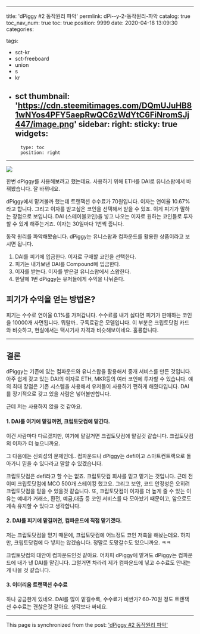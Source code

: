 
---
title: 'dPiggy #2 동작원리 파악'
permlink: dPi--y-2-동작원리-파악
catalog: true
toc_nav_num: true
toc: true
position: 9999
date: 2020-04-18 13:09:30
categories:

tags:
- sct-kr
- sct-freeboard
- union
- s
- kr
- sct
thumbnail: 'https://cdn.steemitimages.com/DQmUJuHB81wNYos4PFY5aepRwQC6zWdYtC6FiNromSJj447/image.png'
sidebar:
    right:
        sticky: true
widgets:
    -
        type: toc
        position: right
---


![](https://cdn.steemitimages.com/DQmUJuHB81wNYos4PFY5aepRwQC6zWdYtC6FiNromSJj447/image.png)

한번 dPiggy를 사용해보려고 했는데요. 사용하기 위해 ETH를 DAI로 유니스왑에서 바꿔봤습니다. 잘 바뀌네요. 

dPiggy에서 맡겨볼까 했는데 트랜잭션 수수료가 70원입니다. 이자는 연이율 10.67%라고 합니다. 그리고 이자를 받고싶은 코인을 선택해서 받을 수 있죠. 이게 피기가 말하는 장점으로 보입니다. DAI (스테이블코인)을 넣고 나오는 이자로 원하는 코인들로 투자할 수 있게 해주는거죠. 이자는 30일마다 1번씩 줍니다.


동작 원리를 파악해봤습니다. dPiggy는 유니스왑과 컴파운드를 활용한 상품이라고 보시면 됩니다.

1. DAI를 피기에 입금한다. 이자로 구매할 코인을 선택한다.
2. 피기는 내가보낸 DAI를 Compound에 입금한다. 
3. 이자를 받는다. 이자를 받은걸 유니스왑에서 스왑한다.
4. 한달에 1번 dPiggy는 유저들에게 수익을 나눠준다.


## 피기가 수익을 얻는 방법은?

피기는 수수료 연이율 0.1%를 가져갑니다. 수수료를 내기 싫다면 피기가 판매하는 코인을 10000개 사면됩니다. 뭐랄까.. 구독료같은 모델입니다. 이 부분은 크립토닷컴 카드와 비슷하고, 현실에서는 택시기사 자격과 비슷해보이네요. 훌륭합니다.




---

## 결론

dPiggy는 기존에 있는 컴파운드와 유니스왑을 활용해서 중개 서비스를 만든 것입니다. 아주 쉽게 갖고 있는 DAI의 이자로 ETH, MKR등의 여러 코인에 투자할 수 있습니다. 얘의 최대 장점은 기존 시스템을 사용해서 유저들이 사용하기 편하게 해줬다입니다. DAI를 장기적으로 갖고 있을 사람은 넣어볼만합니다. 

근데 저는 사용하지 않을 것 같아요.

#### 1. DAI를 여기에 맡길꺼면, 크립토닷컴에 맡긴다.

이건 사람마다 다르겠지만, 여기에 맡길거면 크립토닷컴에 맡길것 같습니다. 크립토닷컴의 이자가 더 높으니까요. 

그 다음에는 신뢰성의 문제인데.. 
컴파운드나 dPiggy는 defi이고 스마트컨트랙으로 돌아가니 믿을 수 있다라고 말할 수 있겠습니다.

크립토닷컴은 defi라고 할 수는 없죠. 크립토닷컴 회사를 믿고 맡기는 것입니다. 근데 전 이미 크립토닷컴에 MCO  500개 스테이킹 했고요. 그리고 보안, 코드 안정성은 오히려 크립토닷컴을 믿을 수 있을것 같습니다. 또, 크립토닷컴이 이자를 더 높게 줄 수 있는 이유는 얘네가 거래소, 환전, 예금,대출 등 코인 서비스를 다 모아놨기 때문이고, 앞으로도 계속 유지할 수 있다고 생각합니다.

#### 2. DAI를 피기에 맡길꺼면, 컴파운드에 직접 맡기겠다.

저는 크립토닷컴을 믿기 때문에, 크립토닷컴에 어느정도 코인 저축을 해놨는데요. 하지만, 크립토닷컴에 다 넣지는 않겠습니다. 정말로 도망갈수도 있으니까요. ㅋㅋ 

크립토닷컴의 대안이 컴파운드인것 같아요. 어차피 dPiggy에 맡겨도 dPiggy는 컴파운드에 내가 낸 DAI를 맡깁니다. 그럴거면 차라리 제가 컴파운드에 넣고 수수료도 안내는게 나을 것 같습니다.


#### 3. 이더리움 트랜잭션 수수료

하나 궁금한게 있네요. DAI를 많이 맡길수록, 수수료가 비싼가? 
60-70원 정도 트랜잭션 수수료는 괜찮은것 같아요. 생각보다 싸네요.

- - -

This page is synchronized from the post: ['dPiggy #2 동작원리 파악'](https://steempeak.com/@jacobyu/dpiggy-2)
